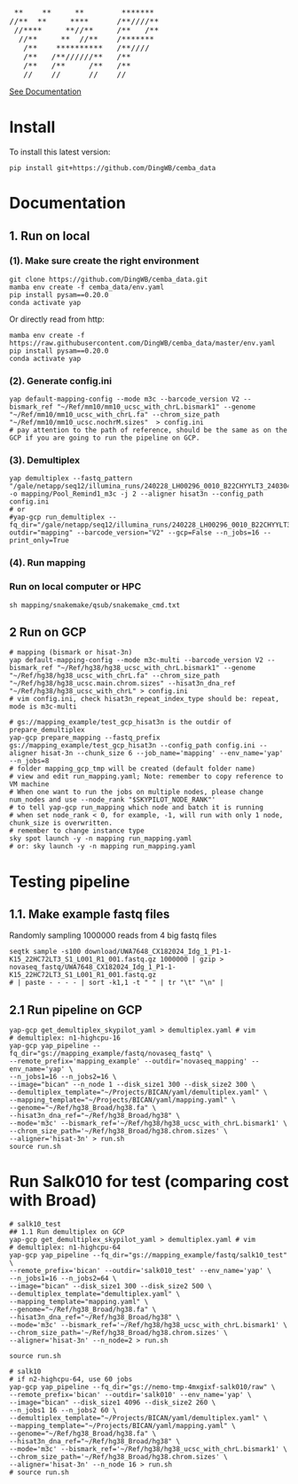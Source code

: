 [](http://www.network-science.de/ascii/)
<pre>
 **    **     **        *******
//**  **     ****      /**////**
 //****     **//**     /**   /**
  //**     **  //**    /*******
   /**    **********   /**////
   /**   /**//////**   /**
   /**   /**     /**   /**
   //    //      //    //
</pre>
[See Documentation](https://hq-1.gitbook.io/mc/)


# Install
To install this latest version:
```shell
pip install git+https://github.com/DingWB/cemba_data
```

# Documentation
## 1. Run on local
### (1). Make sure create the right environment
```shell
git clone https://github.com/DingWB/cemba_data.git
mamba env create -f cemba_data/env.yaml
pip install pysam==0.20.0
conda activate yap
```
Or directly read from http:
```shell
mamba env create -f https://raw.githubusercontent.com/DingWB/cemba_data/master/env.yaml
pip install pysam==0.20.0
conda activate yap
```

### (2). Generate config.ini
```shell
yap default-mapping-config --mode m3c --barcode_version V2 --bismark_ref "~/Ref/mm10/mm10_ucsc_with_chrL.bismark1" --genome "~/Ref/mm10/mm10_ucsc_with_chrL.fa" --chrom_size_path "~/Ref/mm10/mm10_ucsc.nochrM.sizes"  > config.ini
# pay attention to the path of reference, should be the same as on the GCP if you are going to run the pipeline on GCP.      
```

### (3). Demultiplex
```shell
yap demultiplex --fastq_pattern "/gale/netapp/seq12/illumina_runs/240228_LH00296_0010_B22CHYYLT3_240304090839967598165/Pool_Remind1_m3c/*.fastq.gz" -o mapping/Pool_Remind1_m3c -j 2 --aligner hisat3n --config_path config.ini
# or
#yap-gcp run_demultiplex --fq_dir="/gale/netapp/seq12/illumina_runs/240228_LH00296_0010_B22CHYYLT3_240304090839967598165/Pool_Remind1_m3c/*.fastq.gz" outdir="mapping" --barcode_version="V2" --gcp=False --n_jobs=16 --print_only=True
```

### (4). Run mapping
### Run on local computer or HPC
```shell
sh mapping/snakemake/qsub/snakemake_cmd.txt
```

## 2 Run on GCP
```shell
# mapping (bismark or hisat-3n)
yap default-mapping-config --mode m3c-multi --barcode_version V2 --bismark_ref "~/Ref/hg38/hg38_ucsc_with_chrL.bismark1" --genome "~/Ref/hg38/hg38_ucsc_with_chrL.fa" --chrom_size_path "~/Ref/hg38/hg38_ucsc.main.chrom.sizes" --hisat3n_dna_ref  "~/Ref/hg38/hg38_ucsc_with_chrL" > config.ini
# vim config.ini, check hisat3n_repeat_index_type should be: repeat, mode is m3c-multi

# gs://mapping_example/test_gcp_hisat3n is the outdir of prepare_demultiplex
yap-gcp prepare_mapping --fastq_prefix gs://mapping_example/test_gcp_hisat3n --config_path config.ini --aligner hisat-3n --chunk_size 6 --job_name='mapping' --env_name='yap' --n_jobs=8
# folder mapping_gcp_tmp will be created (default folder name)
# view and edit run_mapping.yaml; Note: remember to copy reference to VM machine
# When one want to run the jobs on multiple nodes, please change num_nodes and use --node_rank "$SKYPILOT_NODE_RANK"'
# to tell yap-gcp run_mapping which node and batch it is running
# when set node_rank < 0, for example, -1, will run with only 1 node, chunk_size is overwritten.
# remember to change instance type
sky spot launch -y -n mapping run_mapping.yaml
# or: sky launch -y -n mapping run_mapping.yaml
```


# Testing pipeline
## 1.1. Make example fastq files
Randomly sampling 1000000 reads from 4 big fastq files

```shell
seqtk sample -s100 download/UWA7648_CX182024_Idg_1_P1-1-K15_22HC72LT3_S1_L001_R1_001.fastq.gz 1000000 | gzip > novaseq_fastq/UWA7648_CX182024_Idg_1_P1-1-K15_22HC72LT3_S1_L001_R1_001.fastq.gz
# | paste - - - - | sort -k1,1 -t " " | tr "\t" "\n" |
```


## 2.1 Run pipeline on GCP
```shell
yap-gcp get_demultiplex_skypilot_yaml > demultiplex.yaml # vim
# demultiplex: n1-highcpu-16
yap-gcp yap_pipeline --fq_dir="gs://mapping_example/fastq/novaseq_fastq" \
--remote_prefix='mapping_example' --outdir='novaseq_mapping' --env_name='yap' \
--n_jobs1=16 --n_jobs2=16 \
--image="bican" --n_node 1 --disk_size1 300 --disk_size2 300 \
--demultiplex_template="~/Projects/BICAN/yaml/demultiplex.yaml" \
--mapping_template="~/Projects/BICAN/yaml/mapping.yaml" \
--genome="~/Ref/hg38_Broad/hg38.fa" \
--hisat3n_dna_ref="~/Ref/hg38_Broad/hg38" \
--mode='m3c' --bismark_ref='~/Ref/hg38/hg38_ucsc_with_chrL.bismark1' \
--chrom_size_path='~/Ref/hg38_Broad/hg38.chrom.sizes' \
--aligner='hisat-3n' > run.sh
source run.sh
```


# Run Salk010 for test (comparing cost with Broad)
```shell
# salk10_test
## 1.1 Run demultiplex on GCP
yap-gcp get_demultiplex_skypilot_yaml > demultiplex.yaml # vim
# demultiplex: n1-highcpu-64
yap-gcp yap_pipeline --fq_dir="gs://mapping_example/fastq/salk10_test" \
--remote_prefix='bican' --outdir='salk010_test' --env_name='yap' \
--n_jobs1=16 --n_jobs2=64 \
--image="bican" --disk_size1 300 --disk_size2 500 \
--demultiplex_template="demultiplex.yaml" \
--mapping_template="mapping.yaml" \
--genome="~/Ref/hg38_Broad/hg38.fa" \
--hisat3n_dna_ref="~/Ref/hg38_Broad/hg38" \
--mode='m3c' --bismark_ref='~/Ref/hg38/hg38_ucsc_with_chrL.bismark1' \
--chrom_size_path='~/Ref/hg38_Broad/hg38.chrom.sizes' \
--aligner='hisat-3n' --n_node=2 > run.sh
	
source run.sh
  
# salk10
# if n2-highcpu-64, use 60 jobs
yap-gcp yap_pipeline --fq_dir="gs://nemo-tmp-4mxgixf-salk010/raw" \
--remote_prefix='bican' --outdir='salk010' --env_name='yap' \
--image="bican" --disk_size1 4096 --disk_size2 260 \
--n_jobs1 16 --n_jobs2 60 \
--demultiplex_template="~/Projects/BICAN/yaml/demultiplex.yaml" \
--mapping_template="~/Projects/BICAN/yaml/mapping.yaml" \
--genome="~/Ref/hg38_Broad/hg38.fa" \
--hisat3n_dna_ref="~/Ref/hg38_Broad/hg38" \
--mode='m3c' --bismark_ref='~/Ref/hg38/hg38_ucsc_with_chrL.bismark1' \
--chrom_size_path='~/Ref/hg38_Broad/hg38.chrom.sizes' \
--aligner='hisat-3n' --n_node 16 > run.sh
# source run.sh
```